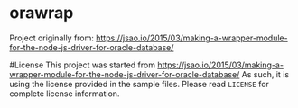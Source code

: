 # orawrap

Project originally from: https://jsao.io/2015/03/making-a-wrapper-module-for-the-node-js-driver-for-oracle-database/

#License
This project was started from https://jsao.io/2015/03/making-a-wrapper-module-for-the-node-js-driver-for-oracle-database/ As such, it is using the license provided in the sample files. Please read `LICENSE` for complete license information.